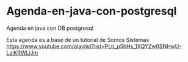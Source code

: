 # Agenda-en-java-con-postgresql
Agenda en java con DB postgresql

Esta agenda es a base de un tutorial de Somos Sistemas
https://www.youtube.com/playlist?list=PLti_p5hHs_1XQYZw6SNHwU-LziKRWLjJm
